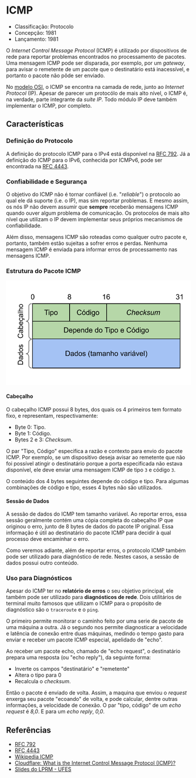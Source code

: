 # ICMP 

- Classificação: Protocolo
- Concepção: 1981
- Lançamento: 1981

O _Internet Control Message Protocol_ (ICMP) é utilizado por dispositivos de
rede para reportar problemas encontrados no processamento de pacotes. Uma
mensagem ICMP pode ser disparada, por exemplo, por um _gateway_, para avisar o
remetente de um pacote que o destinatário está inacessível, e portanto o pacote
não pôde ser enviado.

No [modelo OSI](https://en.wikipedia.org/wiki/OSI_model), o ICMP se encontra na
camada de rede, junto ao _Internet Protocol_ (IP). Apesar de parecer um
protocólo de mais alto nível, o ICMP é, na verdade, parte integrante da _suíte
IP_. Todo módulo IP deve também implementar o ICMP, por completo.

## Características

### Definição do Protocolo

A definição do protocolo ICMP para o IPv4 está disponível na
[RFC 792](https://tools.ietf.org/html/rfc792). Já a definição do ICMP para o
IPv6, conhecida por ICMPv6, pode ser encontrada na
[RFC 4443](https://tools.ietf.org/html/rfc4443).

### Confiabilidade e Segurança

O objetivo do ICMP não é tornar confiável (i.e. "_reliable_") o protocolo ao
qual ele dá suporte (i.e. o IP), mas sim reportar problemas. E mesmo assim, os
nós IP não devem assumir que **sempre** receberão mensagens ICMP quando ouver
algum problema de comunicação. Os protocolos de mais alto nível que utilizam o
IP devem implementar seus próprios mecanismos de confiabilidade.

Além disso, mensagens ICMP são roteadas como qualquer outro pacote e, portanto,
também estão sujeitas a sofrer erros e perdas. Nenhuma mensagem ICMP é enviada
para informar erros de processamento nas mensagens ICMP.

### Estrutura do Pacote ICMP

![Estrutura do pacote ICMP](imgs/ICMP.png)

#### Cabeçalho

O cabeçalho ICMP possui 8 bytes, dos quais os 4 primeiros tem formato fixo, e
representam, respectivamente:

- Byte 0: Tipo.
- Byte 1: Código.
- Bytes 2 e 3: _Checksum_.

O par "Tipo, Código" especifica a razão e contexto para envio do pacote ICMP.
Por exemplo, se um dispositivo deseja avisar ao remetente que não foi possível
atingir o destinatário porque a porta especificada não estava disponível, ele
deve enviar uma mensagem ICMP de tipo `3` e código `3`.

O conteúdo dos 4 bytes seguintes depende do código e tipo. Para algumas
combinações de código e tipo, esses 4 bytes não são utilizados.

#### Sessão de Dados

A sessão de dados do ICMP tem tamanho variável. Ao reportar erros, essa sessão
geralmente contém uma cópia completa do cabeçalho IP que originou o erro, junto
de 8 bytes de dados do pacote IP original. Essa informação é útil ao
destinatário do pacote ICMP para decidir à qual processo deve encaminhar o erro.

Como veremos adiante, além de reportar erros, o protocolo ICMP também pode ser
utilizado para diagnóstico de rede. Nestes casos, a sessão de dados possui
outro conteúdo.

### Uso para Diagnósticos

Apesar do ICMP ter no **relatório de erros** o seu objetivo principal, ele
também pode ser utilizado para **diagnósticos de rede**. Dois utilitários de
terminal muito famosos que utilizam o ICMP para o propósito de diagnóstico são
o `traceroute` e o `ping`.

O primeiro permite monitorar o caminho feito por uma serie de pacote de uma
máquina a outra. Já o segundo nos permite diagnosticar a velocidade e latência
de conexão entre duas máquinas, medindo o tempo gasto para enviar e receber
um pacote ICMP especial, apelidado de "echo".

Ao receber um pacote echo, chamado de "echo request", o destinatário prepara
uma resposta (ou "echo reply"), da seguinte forma:

- Inverte os campos "destinatário" e "remetente"
- Altera o tipo para 0
- Recalcula o _checksum_.

Então o pacote é enviado de volta. Assim,  a maquina que enviou o _request_
enxerga seu pacote "ecoando" de volta, e pode calcular, dentre outras
informações, a velocidade de conexão. O par "tipo, código" de um _echo request_
é _8,0_. E para um _echo reply_, _0,0_.

## Referências

- [RFC 792](https://tools.ietf.org/html/rfc792)
- [RFC 4443](https://tools.ietf.org/html/rfc4443)
- [Wikipedia ICMP](https://en.wikipedia.org/wiki/Internet_Control_Message_Protocol)
- [Cloudflare: What is the Internet Control Message Protocol (ICMP)?](https://www.cloudflare.com/learning/ddos/glossary/internet-control-message-protocol-icmp/)
- [Slides do LPRM - UFES](http://www.inf.ufes.br/~zegonc/material/Redes_de_Computadores/O%20Protocolo%20ICMP.pdf)

